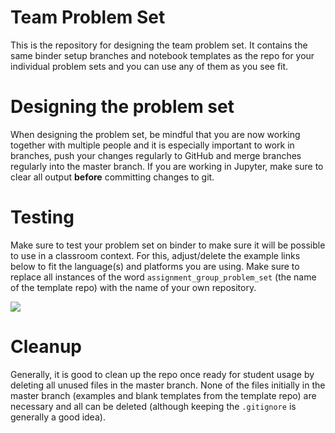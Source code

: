 # Team Problem Set

This is the repository for designing the team problem set. It contains the same binder setup branches and notebook templates as the repo for your individual problem sets and you can use any of them as you see fit. 

# Designing the problem set

When designing the problem set, be mindful that you are now working together with multiple people and it is especially important to work in branches, push your changes regularly to GitHub and merge branches regularly into the master branch. If you are working in Jupyter, make sure to clear all output **before** committing changes to git.

# Testing

Make sure to test your problem set on binder to make sure it will be possible to use in a classroom context. For this, adjust/delete the example links below to fit the language(s) and platforms you are using. Make sure to replace all instances of the word `assignment_group_problem_set` (the name of the template repo) with the name of your own repository.

<a href='https://mybinder.org/v2/gh/CUB-Computational-Tools/2020-ps-team-Flat_Earth/binder-python?urlpath=git-pull?repo=https%3A%2F%2Fgithub.com%2FCUB-Computational-Tools%2F2020-ps-team-Flat_Earth%26branch%3Dmaster%26urlpath%3Dlab'><img src='https://img.shields.io/badge/launch%20final-Py+Jupyter%20Lab-red.svg'/></a>


# Cleanup

Generally, it is good to clean up the repo once ready for student usage by deleting all unused files in the master branch. None of the files initially in the master branch (examples and blank templates from the template repo) are necessary and all can be deleted (although keeping the `.gitignore` is generally a good idea).
